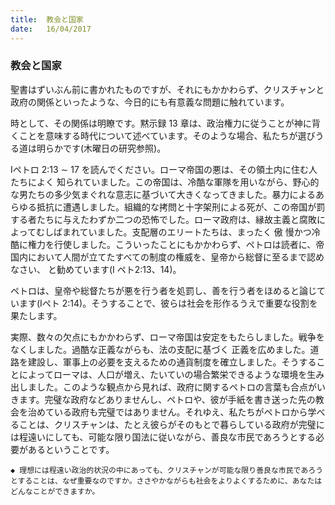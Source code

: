 ```yaml
---
title:  教会と国家
date:   16/04/2017
---
```


### 教会と国家

 聖書はずいぶん前に書かれたものですが、それにもかかわらず、クリスチャンと政府の関係といったような、今日的にも有意義な問題に触れています。

 時として、その関係は明瞭です。黙示録 13 章は、政治権力に従うことが神に背くことを意味する時代について述べています。そのような場合、私たちが選びうる道は明らかです(木曜日の研究参照)。

 Iペトロ 2:13 ∼ 17 を読んでください。ローマ帝国の悪は、その領土内に住む人たちによく 知られていました。この帝国は、冷酷な軍隊を用いながら、野心的な男たちの多少気まぐれな意志に基づいて大きくなってきました。暴力によるあらゆる抵抗に遭遇しました。組織的な拷問と十字架刑による死が、この帝国が罰する者たちに与えたわずか二つの恐怖でした。ローマ政府は、縁故主義と腐敗によってむしばまれていました。支配層のエリートたちは、まったく 傲 慢かつ冷酷に権力を行使しました。こういったことにもかかわらず、ペトロは読者に、帝国内において人間が立てたすべての制度の権威を、皇帝から総督に至るまで認めなさい、 と勧めています(I ペト2:13、14)。

 ペトロは、皇帝や総督たちが悪を行う者を処罰し、善を行う者をほめると論じています(Iペト 2:14)。そうすることで、彼らは社会を形作るうえで重要な役割を果たします。

 実際、数々の欠点にもかかわらず、ローマ帝国は安定をもたらしました。戦争をなくしました。過酷な正義ながらも、法の支配に基づく 正義を広めました。道路を建設し、軍事上の必要を支えるための通貨制度を確立しました。そうすることによってローマは、人口が増え、たいていの場合繁栄できるような環境を生み出しました。このような観点から見れば、政府に関するペトロの言葉も合点がいきます。完璧な政府などありませんし、ペトロや、彼が手紙を書き送った先の教会を治めている政府も完璧ではありません。それゆえ、私たちがペトロから学べることは、クリスチャンは、たとえ彼らがそのもとで暮らしている政府が完璧には程遠いにしても、可能な限り国法に従いながら、善良な市民であろうとする必要があるということです。

`◆ 理想には程遠い政治的状況の中にあっても、クリスチャンが可能な限り善良な市民であろうとすることは、なぜ重要なのですか。ささやかながらも社会をよりよくするために、あなたはどんなことができますか。`
